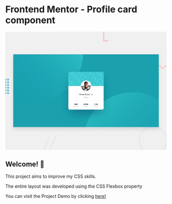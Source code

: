 # Frontend Mentor - Profile card component

![Design preview for the Profile card component coding challenge](./design/desktop-preview.jpg)

## Welcome! 👋

This project aims to improve my CSS skills.

The entire layout was developed using the CSS Flexbox property

You can visit the Project Demo by clicking <a href="#"> here! <a>
